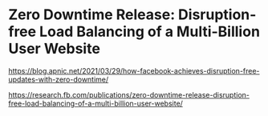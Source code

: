 

# Zero Downtime Release: Disruption-free Load Balancing of a Multi-Billion User Website


https://blog.apnic.net/2021/03/29/how-facebook-achieves-disruption-free-updates-with-zero-downtime/

https://research.fb.com/publications/zero-downtime-release-disruption-free-load-balancing-of-a-multi-billion-user-website/
